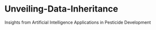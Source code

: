 # Unveiling-Data-Inheritance
Insights from Artificial Intelligence Applications in Pesticide Development

